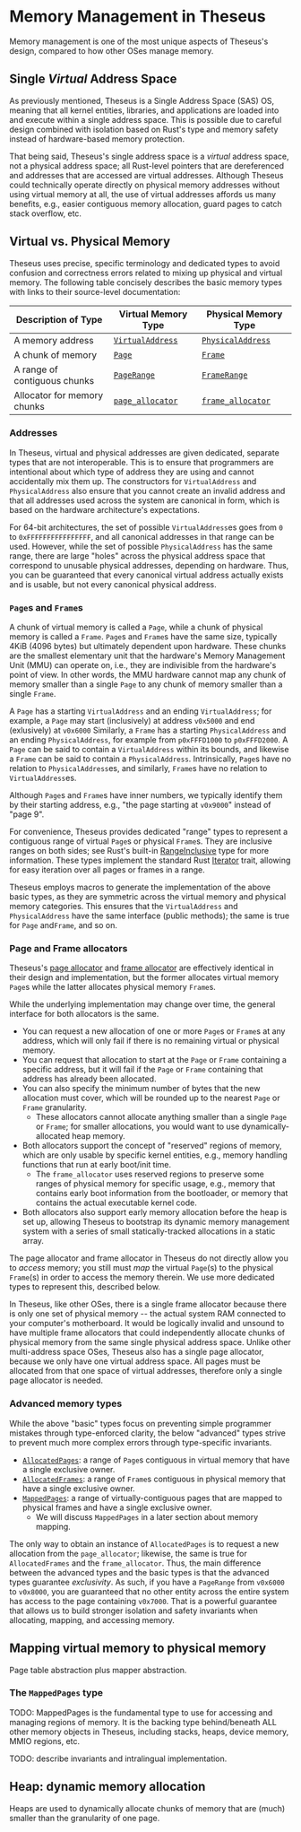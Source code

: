 # Memory Management in Theseus

Memory management is one of the most unique aspects of Theseus's design, compared to how other OSes manage memory. 

## Single *Virtual* Address Space
As previously mentioned, Theseus is a Single Address Space (SAS) OS, meaning that all kernel entities, libraries, and applications are loaded into and execute within a single address space. This is possible due to careful design combined with isolation based on Rust's type and memory safety instead of hardware-based memory protection.

That being said, Theseus's single address space is a *virtual* address space, not a physical address space; 
all Rust-level pointers that are dereferenced and addresses that are accessed are virtual addresses. 
Although Theseus could technically operate directly on physical memory addresses without using virtual memory at all, the use of virtual addresses affords us many benefits, e.g., easier contiguous memory allocation, guard pages to catch stack overflow, etc. 


## Virtual vs. Physical Memory
Theseus uses precise, specific terminology and dedicated types to avoid confusion and correctness errors related to mixing up physical and virtual memory.
The following table concisely describes the basic memory types with links to their source-level documentation:


| Description of Type          | Virtual Memory Type   | Physical Memory Type |
|------------------------------|-----------------------|----------------------|
| A memory address             | [`VirtualAddress`]    | [`PhysicalAddress`]  |
| A chunk of memory            | [`Page`]              | [`Frame`]            |
| A range of contiguous chunks | [`PageRange`]         | [`FrameRange`]       |
| Allocator for memory chunks  | [`page_allocator`]    | [`frame_allocator`]  |

### Addresses
In Theseus, virtual and physical addresses are given dedicated, separate types that are not interoperable. 
This is to ensure that programmers are intentional about which type of address they are using and cannot accidentally mix them up.
The constructors for `VirtualAddress` and `PhysicalAddress` also ensure that you cannot create an invalid address and that all addresses used across the system are canonical in form, which is based on the hardware architecture's expectations.

For 64-bit architectures, the set of possible `VirtualAddress`es goes from `0` to `0xFFFFFFFFFFFFFFFF`, and all canonical addresses in that range can be used.
However, while the set of possible `PhysicalAddress` has the same range, there are large "holes" across the physical address space that correspond to unusable physical addresses, depending on hardware. 
Thus, you can be guaranteed that every canonical virtual address actually exists and is usable, but not every canonical physical address.

### `Page`s and `Frame`s
A chunk of virtual memory is called a `Page`, while a chunk of physical memory is called a `Frame`. 
`Page`s and `Frame`s have the same size, typically 4KiB (4096 bytes) but ultimately dependent upon hardware.
These chunks are the smallest elementary unit that the hardware's Memory Management Unit (MMU) can operate on, i.e., they are indivisible from the hardware's point of view. 
In other words, the MMU hardware cannot map any chunk of memory smaller than a single `Page` to any chunk of memory smaller than a single `Frame`. 

A `Page` has a starting `VirtualAddress` and an ending `VirtualAddress`; for example, a `Page` may start (inclusively) at address `v0x5000` and end (exlusively) at `v0x6000` 
Similarly, a `Frame` has a starting `PhysicalAddress` and an ending `PhysicalAddress`, for example from `p0xFFFD1000` to `p0xFFFD2000`.
A `Page` can be said to contain a `VirtualAddress` within its bounds, and likewise a `Frame` can be said to contain a `PhysicalAddress`.
Intrinsically, `Page`s have no relation to `PhysicalAddress`es, and similarly, `Frame`s have no relation to `VirtualAddress`es.

Although `Page`s and `Frame`s have inner numbers, we typically identify them by their starting address, e.g., "the page starting at `v0x9000`" instead of "page 9".

For convenience, Theseus provides dedicated "range" types to represent a contiguous range of virtual `Page`s or physical `Frame`s. 
They are inclusive ranges on both sides; see Rust's built-in [RangeInclusive] type for more information.
These types implement the standard Rust [Iterator] trait, allowing for easy iteration over all pages or frames in a range.

Theseus employs macros to generate the implementation of the above basic types,
as they are symmetric across the virtual memory and physical memory categories.
This ensures that the `VirtualAddress` and `PhysicalAddress` have the same interface (public methods); the same is true for `Page` and`Frame`, and so on.


[`VirtualAddress`]: https://theseus-os.github.io/Theseus/doc/memory_structs/struct.VirtualAddress.html
[`PhysicalAddress`]: https://theseus-os.github.io/Theseus/doc/memory_structs/struct.PhysicalAddress.html
[`Page`]: https://theseus-os.github.io/Theseus/doc/memory_structs/struct.Page.html
[`Frame`]: https://theseus-os.github.io/Theseus/doc/memory_structs/struct.Frame.html
[`PageRange`]: https://theseus-os.github.io/Theseus/doc/memory_structs/struct.PageRange.html
[`FrameRange`]: https://theseus-os.github.io/Theseus/doc/memory_structs/struct.FrameRange.html
[`page_allocator`]:  https://theseus-os.github.io/Theseus/doc/page_allocator/index.html
[`frame_allocator`]: https://theseus-os.github.io/Theseus/doc/frame_allocator/index.html
[Iterator]: https://doc.rust-lang.org/std/iter/trait.Iterator.html
[RangeInclusive]: https://doc.rust-lang.org/std/ops/struct.RangeInclusive.html


### Page and Frame allocators
Theseus's [page allocator] and [frame allocator] are effectively identical in their design and implementation, but the former allocates virtual memory `Page`s while the latter allocates physical memory `Frame`s.

While the underlying implementation may change over time, the general interface for both allocators is the same. 
* You can request a new allocation of one or more `Page`s or `Frame`s at any address, which will only fail if there is no remaining virtual or physical memory. 
* You can request that allocation to start at the `Page` or `Frame` containing a specific address, but it will fail if the `Page` or `Frame` containing that address has already been allocated.
* You can also specify the minimum number of bytes that the new allocation must cover, which will be rounded up to the nearest `Page` or `Frame` granularity.
    * These allocators cannot allocate anything smaller than a single `Page` or `Frame`; for smaller allocations, you would want to use dynamically-allocated heap memory.
* Both allocators support the concept of "reserved" regions of memory, which are only usable by specific kernel entities, e.g., memory handling functions that run at early boot/init time.
    * The `frame_allocator` uses reserved regions to preserve some ranges of physical memory for specific usage, e.g., memory that contains early boot information from the bootloader, or memory that contains the actual executable kernel code.
* Both allocators also support early memory allocation before the heap is set up, allowing Theseus to bootstrap its dynamic memory management system with a series of small statically-tracked allocations in a static array.


The page allocator and frame allocator in Theseus do not directly allow you to *access* memory; you still must *map* the virtual `Page`(s) to the physical `Frame`(s) in order to access the memory therein.
We use more dedicated types to represent this, described below.

In Theseus, like other OSes, there is a single frame allocator because there is only one set of physical memory -- the actual system RAM connected to your computer's motherboard. 
It would be logically invalid and unsound to have multiple frame allocators that could independently allocate chunks of physical memory from the same single physical address space. 
Unlike other multi-address space OSes, Theseus also has a single page allocator, because we only have one virtual address space. 
All pages must be allocated from that one space of virtual addresses, therefore only a single page allocator is needed.

[page allocator]:  https://theseus-os.github.io/Theseus/doc/page_allocator/index.html
[frame allocator]: https://theseus-os.github.io/Theseus/doc/frame_allocator/index.html

### Advanced memory types
While the above "basic" types focus on preventing simple programmer mistakes through type-enforced clarity,
the below "advanced" types strive to prevent much more complex errors through type-specific invariants. 

* [`AllocatedPages`]: a range of `Page`s contiguous in virtual memory that have a single exclusive owner.
* [`AllocatedFrames`]: a range of `Frame`s contiguous in physical memory that have a single exclusive owner. 
* [`MappedPages`]: a range of virtually-contiguous pages that are mapped to physical frames and have a single exclusive owner. 
    * We will discuss `MappedPages` in a later section about memory mapping.


The only way to obtain an instance of `AllocatedPages` is to request a new allocation from the `page_allocator`; likewise, the same is true for `AllocatedFrames` and the `frame_allocator`.
Thus, the main difference between the advanced types and the basic types is that the advanced types guarantee *exclusivity*.
As such, if you have a `PageRange` from `v0x6000` to `v0x8000`, you are guaranteed that no other entity across the entire system has access to the page containing `v0x7000`.
That is a powerful guarantee that allows us to build stronger isolation and safety invariants when allocating, mapping, and accessing memory.


[`AllocatedFrames`]: https://theseus-os.github.io/Theseus/doc/frame_allocator/struct.AllocatedFrames.html
[`AllocatedPages`]: https://theseus-os.github.io/Theseus/doc/page_allocator/struct.AllocatedPages.html
[`MappedPages`]: https://theseus-os.github.io/Theseus/doc/memory/struct.MappedPages.html



## Mapping virtual memory to physical memory
Page table abstraction plus mapper abstraction. 

### The `MappedPages` type

TODO: MappedPages is the fundamental type to use for accessing and managing regions of memory. It is the backing type behind/beneath ALL other memory objects in Theseus, including stacks, heaps, device memory, MMIO regions, etc.

TODO: describe invariants and intralingual implementation. 



## Heap: dynamic memory allocation
Heaps are used to dynamically allocate chunks of memory that are (much) smaller than the granularity of one page.  

